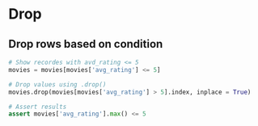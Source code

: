 # Drop 

## Drop rows based on condition
```py
# Show recordes with avd_rating <= 5
movies = movies[movies['avg_rating'] <= 5]

# Drop values using .drop()
movies.drop(movies[movies['avg_rating'] > 5].index, inplace = True)

# Assert results
assert movies['avg_rating'].max() <= 5
```

